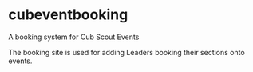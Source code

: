 # cubeventbooking
A booking system for Cub Scout Events

The booking site is used for adding Leaders booking their sections onto events.
